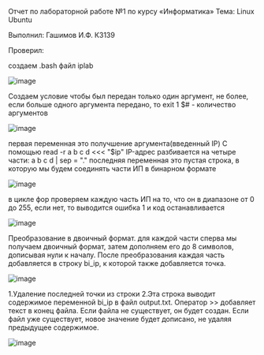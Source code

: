 Отчет по лабораторной работе №1 по курсу «Информатика» Тема: Linux Ubuntu

Выполнил: Гашимов И.Ф. К3139

Проверил:

создаем .bash файл iplab

![image](https://github.com/user-attachments/assets/ea14004d-d9ee-42a2-b94a-c748df4bf7ce)

Создаем условие чтобы был передан только один аргумент, не более, если больше одного аргумента передано, то exit 1
$# - количество аргументов

![image](https://github.com/user-attachments/assets/496d5218-76c2-4199-bd1b-6b999ce29bed)

первая переменная это получшение аргумента(введенный IP)
С помощью read -r a b c d <<< "$ip" IP-адрес разбивается на четыре части: a b c d | sep = "."
последняя переменная это пустая строка, в которую мы будем соединять части ИП в бинарном формате

![image](https://github.com/user-attachments/assets/a0f06e89-481b-44bc-8a75-faba42faf684)

в цикле фор проверяем каждую часть ИП на то, что он в диапазоне от 0 до 255, если нет, то выводится ошибка 1 и код останавливается

![image](https://github.com/user-attachments/assets/9e8f7dda-a10c-45c4-a2bd-831d4040ad43)

Преобразование в двоичный формат. для каждой части сперва мы получаем двоичный формат, затем дополняем его до 8 символов, дописывая нули к началу. После преобразования каждая часть добавляется в строку bi_ip, к которой также добавляется точка.

![image](https://github.com/user-attachments/assets/f2778919-3d00-4f38-bd75-26ccf9896805)

1.Удаление последней точки из строки
2.Эта строка выводит содержимое переменной bi_ip в файл output.txt.
Оператор >> добавляет текст в конец файла. Если файла не существует, он будет создан. Если файл уже существует, новое значение будет дописано, не удаляя предыдущее содержимое.

![image](https://github.com/user-attachments/assets/fa1473c7-a43f-4cbc-b6b9-0ba853dc470d)
